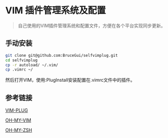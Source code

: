 # VIM 插件管理系统及配置
> 自己使用的VIM插件管理系统和配置文件，方便在各个平台实现同步更新。


## 手动安装

```bash
git clone git@github.com:BruceGui/selfvimplug.git
cd selfvimplug
cp -r autoload/ ~/.vim/
cp .vimrc ~/
```

然后打开VIM，使用:PlugInstall安装配置在.vimrc文件中的插件。

## 参考链接
[VIM-PLUG](https://github.com/junegunn/vim-plug)

[OH-MY-VIM](https://github.com/liangxianzhe/oh-my-vim)

[OH-MY-ZSH](https://github.com/robbyrussell/oh-my-zsh)
